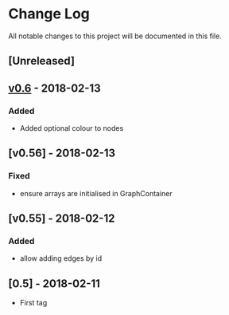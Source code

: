 # Change Log
All notable changes to this project will be documented in this file.

## [Unreleased]

## [v0.6](https://github.com/RhodriM/graph/compare/v0.56...v0.6) - 2018-02-13
### Added
 - Added optional colour to nodes
 
## [v0.56] - 2018-02-13
### Fixed
 - ensure arrays are initialised in GraphContainer
 
## [v0.55] - 2018-02-12
### Added
 - allow adding edges by id
 
## [0.5] - 2018-02-11
- First tag
